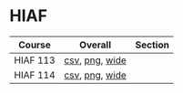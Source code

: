 # HIAF

| Course | Overall | Section |
| ------ | ------- | ------- |
| HIAF 113 | [csv](https://github.com/UCSD-Historical-Enrollment-Data/2024Spring/blob/main/overall/HIAF%20113.csv), [png](https://raw.githubusercontent.com/UCSD-Historical-Enrollment-Data/2024Spring/main/plot_overall/HIAF%20113.png), [wide](https://raw.githubusercontent.com/UCSD-Historical-Enrollment-Data/2024Spring/main/plot_overall_wide/HIAF%20113.png) |  |
| HIAF 114 | [csv](https://github.com/UCSD-Historical-Enrollment-Data/2024Spring/blob/main/overall/HIAF%20114.csv), [png](https://raw.githubusercontent.com/UCSD-Historical-Enrollment-Data/2024Spring/main/plot_overall/HIAF%20114.png), [wide](https://raw.githubusercontent.com/UCSD-Historical-Enrollment-Data/2024Spring/main/plot_overall_wide/HIAF%20114.png) |  |
